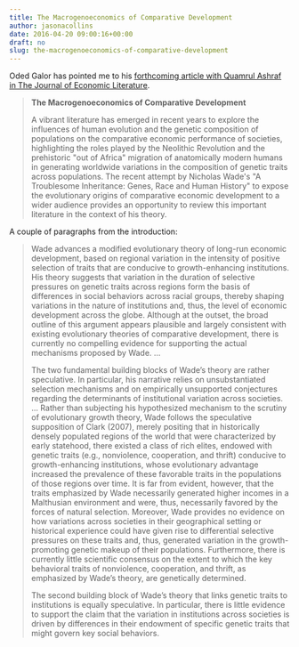 ```yaml
---
title: The Macrogenoeconomics of Comparative Development
author: jasonacollins
date: 2016-04-20 09:00:16+00:00
draft: no
slug: the-macrogenoeconomics-of-comparative-development
---
```


Oded Galor has pointed me to his [forthcoming article with Quamrul Ashraf in The Journal of Economic Literature](https://ideas.repec.org/p/wil/wileco/2016-02.html).

>**The Macrogenoeconomics of Comparative Development**
>
>A vibrant literature has emerged in recent years to explore the influences of human evolution and the genetic composition of populations on the comparative economic performance of societies, highlighting the roles played by the Neolithic Revolution and the prehistoric "out of Africa" migration of anatomically modern humans in generating worldwide variations in the composition of genetic traits across populations. The recent attempt by Nicholas Wade's "A Troublesome Inheritance: Genes, Race and Human History" to expose the evolutionary origins of comparative economic development to a wider audience provides an opportunity to review this important literature in the context of his theory.

A couple of paragraphs from the introduction:

>Wade advances a modified evolutionary theory of long-run economic development, based on regional variation in the intensity of positive selection of traits that are conducive to growth-enhancing institutions. His theory suggests that variation in the duration of selective pressures on genetic traits across regions form the basis of differences in social behaviors across racial groups, thereby shaping variations in the nature of institutions and, thus, the level of economic development across the globe. Although at the outset, the broad outline of this argument appears plausible and largely consistent with existing evolutionary theories of comparative development, there is currently no compelling evidence for supporting the actual mechanisms proposed by Wade. ...
>
>The two fundamental building blocks of Wade’s theory are rather speculative. In particular, his narrative relies on unsubstantiated selection mechanisms and on empirically unsupported conjectures regarding the determinants of institutional variation across societies. ... Rather than subjecting his hypothesized mechanism to the scrutiny of evolutionary growth theory, Wade follows the speculative supposition of Clark (2007), merely positing that in historically densely populated regions of the world that were characterized by early statehood, there existed a class of rich elites, endowed with genetic traits (e.g., nonviolence, cooperation, and thrift) conducive to growth-enhancing institutions, whose evolutionary advantage increased the prevalence of these favorable traits in the populations of those regions over time. It is far from evident, however, that the traits emphasized by Wade necessarily generated higher incomes in a Malthusian environment and were, thus, necessarily favored by the forces of natural selection. Moreover, Wade provides no evidence on how variations across societies in their geographical setting or historical experience could have given rise to differential selective pressures on these traits and, thus, generated variation in the growth-promoting genetic makeup of their populations. Furthermore, there is currently little scientific consensus on the extent to which the key behavioral traits of nonviolence, cooperation, and thrift, as emphasized by Wade’s theory, are genetically determined.
>
>The second building block of Wade’s theory that links genetic traits to institutions is equally speculative. In particular, there is little evidence to support the claim that the variation in institutions across societies is driven by differences in their endowment of specific genetic traits that might govern key social behaviors.
